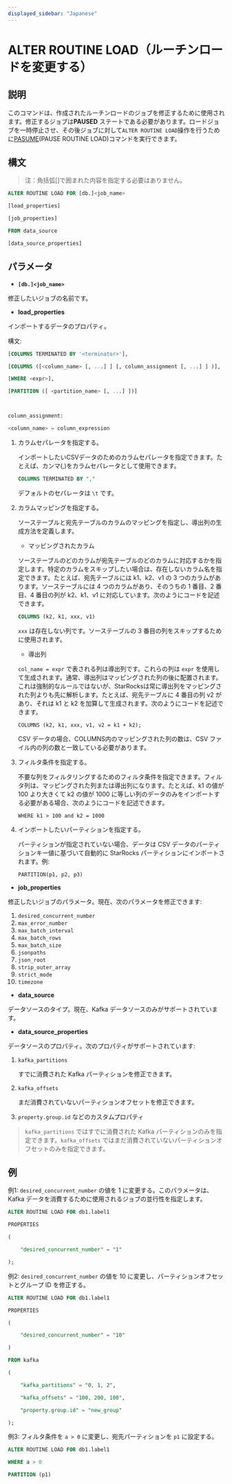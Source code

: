 ```yaml
---
displayed_sidebar: "Japanese"
---
```


# ALTER ROUTINE LOAD（ルーチンロードを変更する）

## 説明

このコマンドは、作成されたルーチンロードのジョブを修正するために使用されます。修正するジョブは**PAUSED** ステートである必要があります。ロードジョブを一時停止させ、その後ジョブに対して`ALTER ROUTINE LOAD`操作を行うために[PASUME](./PAUSE_ROUTINE_LOAD.md)(PAUSE ROUTINE LOAD)コマンドを実行できます。

## 構文

> 注：角括弧[]で囲まれた内容を指定する必要はありません。

```SQL
ALTER ROUTINE LOAD FOR [db.]<job_name>

[load_properties]

[job_properties]

FROM data_source

[data_source_properties]
```

## **パラメータ**

- **`[db.]<job_name>`**

修正したいジョブの名前です。

- **load_properties**

インポートするデータのプロパティ。

構文:

```SQL
[COLUMNS TERMINATED BY '<terminator>'],

[COLUMNS ([<column_name> [, ...] ] [, column_assignment [, ...] ] )],

[WHERE <expr>],

[PARTITION ([ <partition_name> [, ...] ])]



column_assignment:

<column_name> = column_expression
```

1. カラムセパレータを指定する。

   インポートしたいCSVデータのためのカラムセパレータを指定できます。たとえば、カンマ(,)をカラムセパレータとして使用できます。

    ```SQL
    COLUMNS TERMINATED BY ","
    ```

   デフォルトのセパレータは `\t` です。

2. カラムマッピングを指定する。

   ソーステーブルと宛先テーブルのカラムのマッピングを指定し、導出列の生成方法を定義します。

   - マッピングされたカラム

   ソーステーブルのどのカラムが宛先テーブルのどのカラムに対応するかを指定します。特定のカラムをスキップしたい場合は、存在しないカラム名を指定できます。たとえば、宛先テーブルには k1、k2、v1 の 3 つのカラムがあります。ソーステーブルには 4 つのカラムがあり、そのうちの 1 番目、2 番目、4 番目の列が k2、k1、v1 に対応しています。次のようにコードを記述できます。

    ```SQL
    COLUMNS (k2, k1, xxx, v1)
    ```

   `xxx` は存在しない列です。ソーステーブルの 3 番目の列をスキップするために使用されます。

   - 導出列

   `col_name = expr` で表される列は導出列です。これらの列は `expr` を使用して生成されます。通常、導出列はマッピングされた列の後に配置されます。これは強制的なルールではないが、StarRocksは常に導出列をマッピングされた列よりも先に解析します。たとえば、宛先テーブルに 4 番目の列 v2 があり、それは k1 と k2 を加算して生成されます。次のようにコードを記述できます。

    ```plaintext
    COLUMNS (k2, k1, xxx, v1, v2 = k1 + k2);
    ```

   CSV データの場合、COLUMNS内のマッピングされた列の数は、CSV ファイル内の列の数と一致している必要があります。

3. フィルタ条件を指定する。

   不要な列をフィルタリングするためのフィルタ条件を指定できます。フィルタ列は、マッピングされた列または導出列になります。たとえば、k1 の値が 100 より大きくて k2 の値が 1000 に等しい列のデータのみをインポートする必要がある場合、次のようにコードを記述できます。

    ```plaintext
    WHERE k1 > 100 and k2 = 1000
    ```

4. インポートしたいパーティションを指定する。

   パーティションが指定されていない場合、データは CSV データのパーティションキー値に基づいて自動的に StarRocks パーティションにインポートされます。例:

    ```plaintext
    PARTITION(p1, p2, p3)
    ```

- **job_properties**

修正したいジョブのパラメータ。現在、次のパラメータを修正できます:

1. `desired_concurrent_number`
2. `max_error_number`
3. `max_batch_interval`
4. `max_batch_rows`
5. `max_batch_size`
6. `jsonpaths`
7. `json_root`
8. `strip_outer_array`
9. `strict_mode`
10. `timezone`

- **data_source**

データソースのタイプ。現在、Kafka データソースのみがサポートされています。

- **data_source_properties**

データソースのプロパティ。次のプロパティがサポートされています:

1. `kafka_partitions`

   すでに消費された Kafka パーティションを修正できます。

2. `kafka_offsets`

   まだ消費されていないパーティションオフセットを修正できます。

3. `property.group.id` などのカスタムプロパティ

> `kafka_partitions` ではすでに消費された Kafka パーティションのみを指定できます。`kafka_offsets` ではまだ消費されていないパーティションオフセットのみを指定できます。

## 例

例1: `desired_concurrent_number` の値を 1 に変更する。このパラメータは、Kafka データを消費するために使用されるジョブの並行性を指定します。

```SQL
ALTER ROUTINE LOAD FOR db1.label1

PROPERTIES

(

    "desired_concurrent_number" = "1"

);
```

例2: `desired_concurrent_number` の値を 10 に変更し、パーティションオフセットとグループ ID を修正する。

```SQL
ALTER ROUTINE LOAD FOR db1.label1

PROPERTIES

(

    "desired_concurrent_number" = "10"

)

FROM kafka

(

    "kafka_partitions" = "0, 1, 2",

    "kafka_offsets" = "100, 200, 100",

    "property.group.id" = "new_group"

);
```

例3: フィルタ条件を `a > 0` に変更し、宛先パーティションを `p1` に設定する。

```SQL
ALTER ROUTINE LOAD FOR db1.label1

WHERE a > 0

PARTITION (p1)
```